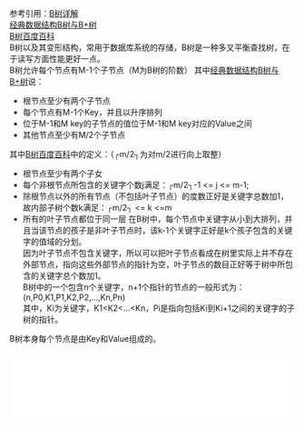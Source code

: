 参考引用：[B树详解](https://www.cnblogs.com/lwhkdash/p/5313877.html)    
[经典数据结构B树与B+树](https://www.cnblogs.com/vincently/p/4526560.html)    
[B树百度百科](https://baike.baidu.com/item/B%E6%A0%91/5411672)    
B树以及其变形结构，常用于数据库系统的存储，B树是一种多叉平衡查找树，在于读写方面性能更好一点。    
B树允许每个节点有M-1个子节点（M为B树的阶数）
其中[经典数据结构B树与B+树](https://www.cnblogs.com/vincently/p/4526560.html)说：
* 根节点至少有两个子节点
* 每个节点有M-1个Key，并且以升序排列
* 位于M-1和M key的子节点的值位于M-1和M key对应的Value之间
* 其他节点至少有M/2个子节点

其中[B树百度百科](https://baike.baidu.com/item/B%E6%A0%91/5411672)中的定义：（┌m/2┐为对m/2进行向上取整）
* 根节点至少有两个子女
* 每个非根节点所包含的关键字个数j满足：┌m/2┐-1 <= j <= m-1;
* 除根节点以外的所有节点（不包括叶子节点）的度数正好是关键字总数加1，故内部子树个数k满足：┌m/2┐ <= k <=m
* 所有的叶子节点都位于同一层
在B树中，每个节点中关键字从小到大排列，并且当该节点的孩子是非叶子节点时，该k-1个关键字正好是k个孩子包含的关键字的值域的分划。    
因为叶子节点不包含关键字，所以可以把叶子节点看成在树里实际上并不存在外部节点，指向这些外部节点的指针为空，叶子节点的数目正好等于树中所包含的关键字总个数加1。    
B树中的一个包含n个关键字，n+1个指针的节点的一般形式为：(n,P0,K1,P1,K2,P2,...,Kn,Pn)    
其中，Ki为关键字，K1<K2<...<Kn，Pi是指向包括Ki到Ki+1之间的关键字的子树的指针。

B树本身每个节点是由Key和Value组成的。

![B树的构建](../../images/btreebuild.gif)
